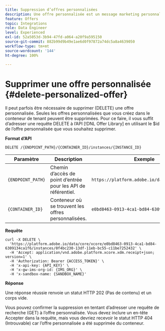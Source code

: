 ```yaml
---
title: Suppression d’offres personnalisées
description: Une offre personnalisée est un message marketing personnalisable basé sur des règles et des contraintes d’éligibilité.
feature: Offers
topic: Integrations
role: Data Engineer
level: Experienced
exl-id: 52a5053d-3b94-47fd-a064-a20f9a595150
source-git-commit: 882b99d9b49e1ae6d0f97872a74dc5a8a4639050
workflow-type: tm+mt
source-wordcount: '144'
ht-degree: 100%

---
```


# Supprimer une offre personnalisée {#delete-personalized-offer}

Il peut parfois être nécessaire de supprimer (DELETE) une offre personnalisée. Seules les offres personnalisées que vous créez dans le conteneur de tenant peuvent être supprimées. Pour ce faire, il vous suffit d’adresser une requête DELETE à l’API [!DNL Offer Library] en utilisant le $id de l’offre personnalisée que vous souhaitez supprimer.

**Format d’API**

```http
DELETE /{ENDPOINT_PATH}/{CONTAINER_ID}/instances/{INSTANCE_ID}
```

| Paramètre | Description | Exemple |
| --------- | ----------- | ------- |
| `{ENDPOINT_PATH}` | Chemin d’accès de point d’entrée pour les API de référentiel. | `https://platform.adobe.io/data/core/xcore/` |
| `{CONTAINER_ID}` | Conteneur où se trouvent les offres personnalisées. | `e0bd8463-0913-4ca1-bd84-6309134ca1f6` |

**Requête**

```shell
curl -X DELETE \
  'https://platform.adobe.io/data/core/xcore/e0bd8463-0913-4ca1-bd84-6309134ca1f6/instances/0f4bc230-13df-11eb-bc55-c11be7252432' \
  -H 'Accept: application/vnd.adobe.platform.xcore.xdm.receipt+json; version=1' \
  -H 'Authorization: Bearer {ACCESS_TOKEN}' \
  -H 'x-api-key: {API_KEY}' \
  -H 'x-gw-ims-org-id: {IMS_ORG}' \
  -H 'x-sandbox-name: {SANDBOX_NAME}'
```

**Réponse**

Une réponse réussie renvoie un statut HTTP 202 (Pas de contenu) et un corps vide.

Vous pouvez confirmer la suppression en tentant d’adresser une requête de recherche (GET) à l’offre personnalisée. Vous devez inclure un en-tête Accepter dans la requête, mais vous devriez recevoir le statut HTTP 404 (Introuvable) car l’offre personnalisée a été supprimée du conteneur.
